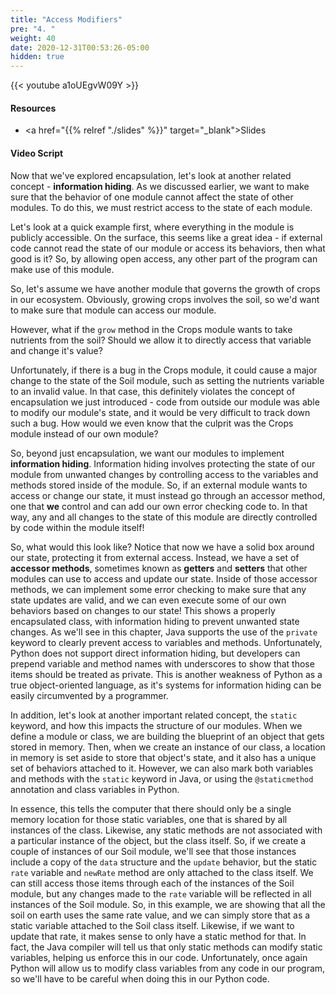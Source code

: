 ```yaml
---
title: "Access Modifiers"
pre: "4. "
weight: 40
date: 2020-12-31T00:53:26-05:00
hidden: true
---
```


{{< youtube a1oUEgvW09Y   >}}

#### Resources

* <a href="{{% relref "./slides" %}}" target="_blank">Slides</a>

#### Video Script

Now that we've explored encapsulation, let's look at another related concept - **information hiding**. As we discussed earlier, we want to make sure that the behavior of one module cannot affect the state of other modules. To do this, we must restrict access to the state of each module. 

Let's look at a quick example first, where everything in the module is publicly accessible. On the surface, this seems like a great idea - if external code cannot read the state of our module or access its behaviors, then what good is it? So, by allowing open access, any other part of the program can make use of this module.

So, let's assume we have another module that governs the growth of crops in our ecosystem. Obviously, growing crops involves the soil, so we'd want to make sure that module can access our module. 

However, what if the `grow` method in the Crops module wants to take nutrients from the soil? Should we allow it to directly access that variable and change it's value? 

Unfortunately, if there is a bug in the Crops module, it could cause a major change to the state of the Soil module, such as setting the nutrients variable to an invalid value. In that case, this definitely violates the concept of encapsulation we just introduced - code from outside our module was able to modify our module's state, and it would be very difficult to track down such a bug. How would we even know that the culprit was the Crops module instead of our own module?

So, beyond just encapsulation, we want our modules to implement **information hiding**. Information hiding involves protecting the state of our module from unwanted changes by controlling access to the variables and methods stored inside of the module. So, if an external module wants to access or change our state, it must instead go through an accessor method, one that **we** control and can add our own error checking code to. In that way, any and all changes to the state of this module are directly controlled by code within the module itself!

So, what would this look like? Notice that now we have a solid box around our state, protecting it from external access. Instead, we have a set of **accessor methods**, sometimes known as **getters** and **setters** that other modules can use to access and update our state. Inside of those accessor methods, we can implement some error checking to make sure that any state updates are valid, and we can even execute some of our own behaviors based on changes to our state! This shows a properly encapsulated class, with information hiding to prevent unwanted state changes. As we'll see in this chapter, Java supports the use of the `private` keyword to clearly prevent access to variables and methods. Unfortunately, Python does not support direct information hiding, but developers can prepend variable and method names with underscores to show that those items should be treated as private. This is another weakness of Python as a true object-oriented language, as it's systems for information hiding can be easily circumvented by a programmer. 

In addition, let's look at another important related concept, the `static` keyword, and how this impacts the structure of our modules. When we define a module or class, we are building the blueprint of an object that gets stored in memory. Then, when we create an instance of our class, a location in memory is set aside to store that object's state, and it also has a unique set of behaviors attached to it. However, we can also mark both variables and methods with the `static` keyword in Java, or using the `@staticmethod` annotation and class variables in Python. 

In essence, this tells the computer that there should only be a single memory location for those static variables, one that is shared by all instances of the class. Likewise, any static methods are not associated with a particular instance of the object, but the class itself. So, if we create a couple of instances of our Soil module, we'll see that those instances include a copy of the `data` structure and the `update` behavior, but the static `rate` variable and `newRate` method are only attached to the class itself. We can still access those items through each of the instances of the Soil module, but any changes made to the `rate` variable will be reflected in all instances of the Soil module. So, in this example, we are showing that all the soil on earth uses the same rate value, and we can simply store that as a static variable attached to the Soil class itself. Likewise, if we want to update that rate, it makes sense to only have a static method for that. In fact, the Java compiler will tell us that only static methods can modify static variables, helping us enforce this in our code. Unfortunately, once again Python will allow us to modify class variables from any code in our program, so we'll have to be careful when doing this in our Python code. 

